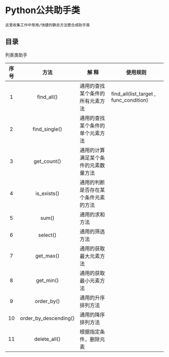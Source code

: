 Python公共助手类
====
    这里收集工作中常用/快捷的静态方法整合成助手类


目录
----

列表类助手

| 序号  |     方法      |           解          释       |       使用规则           |
| :---: | :----------: | ------------------------------ | ------------------------------ |
| 1 | find_all() | 通用的查找某个条件的所有元素方法 | find_all(list_target , func_condition) |
| 2 | find_single() | 通用的查找某个条件的单个元素方法 |  |
| 3 | get_count() | 通用的计算满足某个条件的元素数量方法 |  |
| 4 | is_exists() | 通用的判断是否存在某个条件元素的方法 |  |
| 5 | sum() | 通用的求和方法 |  |
| 6 | select() | 通用的筛选方法 |  |
| 7 | get_max() | 通用的获取最大元素方法 |  |
| 8 | get_min() | 通用的获取最小元素方法 |  |
| 9 | order_by() | 通用的升序排列方法 |  |
| 10 | order_by_descending() | 通用的降序排列方法 |  |
| 11 | delete_all() | 根据指定条件，删除元素 |  |
